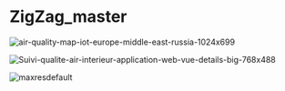 # ZigZag_master

![air-quality-map-iot-europe-middle-east-russia-1024x699](https://user-images.githubusercontent.com/54813971/173574947-a8d2f270-caae-4ccd-a531-944c1832adcf.jpg)

![Suivi-qualite-air-interieur-application-web-vue-details-big-768x488](https://user-images.githubusercontent.com/54813971/173574962-051a3d97-8c12-4f10-af1b-fb01e1c693e2.png)

![maxresdefault](https://user-images.githubusercontent.com/54813971/173574967-7f2a1b5a-2ee7-4a2a-a952-eac6c8cd1462.jpg)
